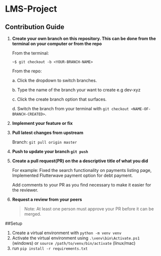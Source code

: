 # LMS-Project

## Contribution Guide

1. **Create your own branch on this repository. This can be done from the terminal on your computer or from the repo**

   From the terminal:

   ```
   ~$ git checkout -b <YOUR-BRANCH-NAME>
   ```

   From the repo:

   a. Click the dropdown to switch branches.

   b. Type the name of the branch your want to create e.g dev-xyz

   c. Click the create branch option that surfaces.

   d. Switch the branch from your terminal with `git checkout <NAME-OF-BRANCH-CREATED>`.

2. **Implement your feature or fix**

3. **Pull latest changes from upstream**

   Branch: `git pull origin master`


4. **Push to update your branch `git push`**

5. **Create a pull request(PR) on the a descriptive title of what you did**

   For example: Fixed the search functionality on payments listing page, Implemented Flutterwave payment option for debt payment.

   Add comments to your PR as you find necessary to make it easier for the reviewer.

6. **Request a review from your peers**

   > Note: At least one person must approve your PR before it can be merged.


##Setup
1. Create a virtual environment with `python -m venv venv`
2. Activate the virtual environment using `.\venv\bin\Activate.ps1` (windows) or `source /path/to/venv/bin/activate` (linux/mac)
3. run `pip install -r requirements.txt`

